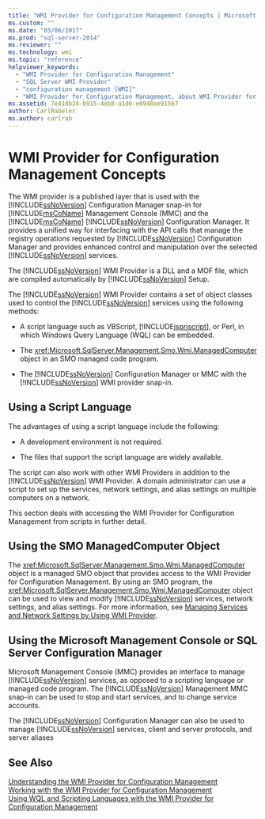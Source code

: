 ```yaml
---
title: "WMI Provider for Configuration Management Concepts | Microsoft Docs"
ms.custom: ""
ms.date: "03/06/2017"
ms.prod: "sql-server-2014"
ms.reviewer: ""
ms.technology: wmi
ms.topic: "reference"
helpviewer_keywords: 
  - "WMI Provider for Configuration Management"
  - "SQL Server WMI Provider"
  - "configuration management [WMI]"
  - "WMI Provider for Configuration Management, about WMI Provider for Configuration Management"
ms.assetid: 7e41db24-b915-4eb8-a1d6-e6948ee915b7
author: CarlRabeler
ms.author: carlrab
---
```

# WMI Provider for Configuration Management Concepts
  The WMI provider is a published layer that is used with the [!INCLUDE[ssNoVersion](../../includes/ssnoversion-md.md)] Configuration Manager snap-in for [!INCLUDE[msCoName](../../includes/msconame-md.md)] Management Console (MMC) and the [!INCLUDE[msCoName](../../includes/msconame-md.md)] [!INCLUDE[ssNoVersion](../../includes/ssnoversion-md.md)] Configuration Manager. It provides a unified way for interfacing with the API calls that manage the registry operations requested by [!INCLUDE[ssNoVersion](../../includes/ssnoversion-md.md)] Configuration Manager and provides enhanced control and manipulation over the selected [!INCLUDE[ssNoVersion](../../includes/ssnoversion-md.md)] services.  
  
 The [!INCLUDE[ssNoVersion](../../includes/ssnoversion-md.md)] WMI Provider is a DLL and a MOF file, which are compiled automatically by [!INCLUDE[ssNoVersion](../../includes/ssnoversion-md.md)] Setup.  
  
 The [!INCLUDE[ssNoVersion](../../includes/ssnoversion-md.md)] WMI Provider contains a set of object classes used to control the [!INCLUDE[ssNoVersion](../../includes/ssnoversion-md.md)] services using the following methods:  
  
-   A script language such as VBScript, [!INCLUDE[jsprjscript](../../includes/jsprjscript-md.md)], or Perl, in which Windows Query Language (WQL) can be embedded.  
  
-   The <xref:Microsoft.SqlServer.Management.Smo.Wmi.ManagedComputer> object in an SMO managed code program.  
  
-   The [!INCLUDE[ssNoVersion](../../includes/ssnoversion-md.md)] Configuration Manager or MMC with the [!INCLUDE[ssNoVersion](../../includes/ssnoversion-md.md)] WMI provider snap-in.  
  
## Using a Script Language  
 The advantages of using a script language include the following:  
  
-   A development environment is not required.  
  
-   The files that support the script language are widely available.  
  
 The script can also work with other WMI Providers in addition to the [!INCLUDE[ssNoVersion](../../includes/ssnoversion-md.md)] WMI Provider. A domain administrator can use a script to set up the services, network settings, and alias settings on multiple computers on a network.  
  
 This section deals with accessing the WMI Provider for Configuration Management from scripts in further detail.  
  
## Using the SMO ManagedComputer Object  
 The <xref:Microsoft.SqlServer.Management.Smo.Wmi.ManagedComputer> object is a managed SMO object that provides access to the WMI Provider for Configuration Management. By using an SMO program, the <xref:Microsoft.SqlServer.Management.Smo.Wmi.ManagedComputer> object can be used to view and modify [!INCLUDE[ssNoVersion](../../includes/ssnoversion-md.md)] services, network settings, and alias settings. For more information, see [Managing Services and Network Settings by Using WMI Provider](../server-management-objects-smo/tasks/managing-services-and-network-settings-by-using-wmi-provider.md).  
  
## Using the Microsoft Management Console or SQL Server Configuration Manager  
 Microsoft Management Console (MMC) provides an interface to manage [!INCLUDE[ssNoVersion](../../includes/ssnoversion-md.md)] services, as opposed to a scripting language or managed code program. The [!INCLUDE[ssNoVersion](../../includes/ssnoversion-md.md)] Management MMC snap-in can be used to stop and start services, and to change service accounts.  
  
 The [!INCLUDE[ssNoVersion](../../includes/ssnoversion-md.md)] Configuration Manager can also be used to manage [!INCLUDE[ssNoVersion](../../includes/ssnoversion-md.md)] services, client and server protocols, and server aliases  
  
## See Also  
 [Understanding the WMI Provider for Configuration Management](understanding-the-wmi-provider-for-configuration-management.md)   
 [Working with the WMI Provider for Configuration Management](working-with-the-wmi-provider-for-configuration-management.md)   
 [Using WQL and Scripting Languages with the WMI Provider for Configuration Management](using-wql-and-scripting-languages-with-the-wmi-provider.md)  
  
  
